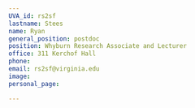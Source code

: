 ```yaml
---
UVA_id: rs2sf
lastname: Stees
name: Ryan
general_position: postdoc
position: Whyburn Research Associate and Lecturer
office: 311 Kerchof Hall
phone: 
email: rs2sf@virginia.edu
image: 
personal_page:

---
```

